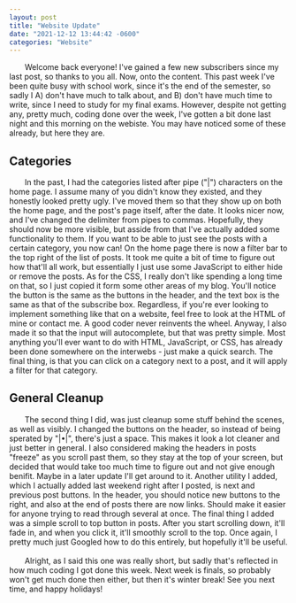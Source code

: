 ```yaml
---
layout: post
title: "Website Update"
date: "2021-12-12 13:44:42 -0600"
categories: "Website"
---
```


&emsp;&emsp;Welcome back everyone! I've gained a few new subscribers since my last post, so thanks to you all. Now, onto the content. This past week I've been quite busy with school work, since it's the end of the semester, so sadly I A) don't have much to talk about, and B) don't have much time to write, since I need to study for my final exams. However, despite not getting any, pretty much, coding done over the week, I've gotten a bit done last night and this morning on the webiste. You may have noticed some of these already, but here they are.
<h2 class="heading">Categories</h2>
&emsp;&emsp;In the past, I had the categories listed after pipe ("|") characters on the home page. I assume many of you didn't know they existed, and they honestly looked pretty ugly. I've moved them so that they show up on both the home page, and the post's page itself, after the date. It looks nicer now, and I've changed the delimiter from pipes to commas. Hopefully, they should now be more visible, but asside from that I've actually added some functionality to them. If you want to be able to just see the posts with a certain category, you now can! On the home page there is now a filter bar to the top right of the list of posts. It took me quite a bit of time to figure out how that'll all work, but essentially I just use some JavaScript to either hide or remove the posts. As for the CSS, I really don't like spending a long time on that, so I just copied it form some other areas of my blog. You'll notice the button is the same as the buttons in the header, and the text box is the same as that of the subscribe box. Regardless, if you're ever looking to implement something like that on a website, feel free to look at the HTML of mine or contact me. A good coder never reinvents the wheel. Anyway, I also made it so that the input will autocomplete, but that was pretty simple. Most anything you'll ever want to do with HTML, JavaScript, or CSS, has already been done somewhere on the interwebs - just make a quick search. The final thing, is that you can click on a category next to a post, and it will apply a filter for that category.
<h2 class="heading">General Cleanup</h2>
&emsp;&emsp;The second thing I did, was just cleanup some stuff behind the scenes, as well as visibly. I changed the buttons on the header, so instead of being sperated by "|•|", there's just a space. This makes it look a lot cleaner and just better in general. I also considered making the headers in posts "freeze" as you scroll past them, so they stay at the top of your screen, but decided that would take too much time to figure out and not give enough benifit. Maybe in a later update I'll get around to it. Another utility I added, which I actually added last weekend right after I posted, is next and previous post buttons. In the header, you should notice new buttons to the right, and also at the end of posts there are now links. Should make it easier for anyone trying to read through several at once. The final thing I added was a simple scroll to top button in posts. After you start scrolling down, it'll fade in, and when you click it, it'll smoothly scroll to the top. Once again, I pretty much just Googled how to do this entirely, but hopefully it'll be useful.<br>
<br>
&emsp;&emsp;Alright, as I said this one was really short, but sadly that's reflected in how much coding I got done this week. Next week is finals, so probably won't get much done then either, but then it's winter break! See you next time, and happy holidays!
